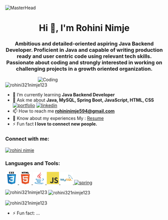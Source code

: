 
![MasterHead](https://forum-cdn.zaros.io/monthly_2021_02/Re7244a8c2d4385ccbe6e7cf8436433c3.gif.1850e856aa59c039cbf00fcf1df13706.gif)
<h1 align="center">Hi 👋, I'm Rohini Nimje</h1>
<h3 align="center">Ambitious and detailed-oriented aspiring Java Backend Developer. Proficient in Java and capable of writing production ready and user centric code using relevant tech skills. Passionate about coding and strongly interested in working on challenging projects in a growth oriented organization.</h3>
<img align="right" alt="Coding" width="400" src="https://cdn.dribbble.com/users/4055494/screenshots/15215756/media/d2b66c4ca0192aa26d103448b3d1518b.gif">
<p align="left"> <img src="https://komarev.com/ghpvc/?username=rohini321nimje123&label=Profile%20views&color=0e75b6&style=flat" alt="rohini321nimje123" /> </p>

- 🌱 I’m currently learning **Java Backend Developer**
- 💬 Ask me about **Java, MySQL, Spring Boot, JavaScript, HTML, CSS**
[![portfolio](https://img.shields.io/badge/my_portfolio-000?style=for-the-badge&logo=ko-fi&logoColor=white)](https://rohini321nimje123.github.io)
[![linkedin](https://img.shields.io/badge/linkedin-0A66C2?style=for-the-badge&logo=linkedin&logoColor=white)](https://www.linkedin.com/in/rohini-nimje)
- 📫 How to reach me **rohininimje594@gmail.com**
- 📄 Know about my experiences 
My : [Resume](https://drive.google.com/file/d/1iXzz4cRiEhpIdSunvut6PTSRxNIdPmBD/view?usp=share_link)
- ⚡ Fun fact **I love to connect new people.**

<h3 align="left">Connect with me:</h3>
<p align="left">
<a href="https://linkedin.com/in/rohini nimje" target="blank"><img align="center" src="https://raw.githubusercontent.com/rahuldkjain/github-profile-readme-generator/master/src/images/icons/Social/linked-in-alt.svg" alt="rohini nimje" height="30" width="40" /></a>
</p>

<h3 align="left">Languages and Tools:</h3>
<p align="left"> <a href="https://www.w3schools.com/css/" target="_blank" rel="noreferrer"> <img src="https://raw.githubusercontent.com/devicons/devicon/master/icons/css3/css3-original-wordmark.svg" alt="css3" width="40" height="40"/> </a> <a href="https://www.w3.org/html/" target="_blank" rel="noreferrer"> <img src="https://raw.githubusercontent.com/devicons/devicon/master/icons/html5/html5-original-wordmark.svg" alt="html5" width="40" height="40"/> </a> <a href="https://www.java.com" target="_blank" rel="noreferrer"> <img src="https://raw.githubusercontent.com/devicons/devicon/master/icons/java/java-original.svg" alt="java" width="40" height="40"/> </a> <a href="https://developer.mozilla.org/en-US/docs/Web/JavaScript" target="_blank" rel="noreferrer"> <img src="https://raw.githubusercontent.com/devicons/devicon/master/icons/javascript/javascript-original.svg" alt="javascript" width="40" height="40"/> </a> <a href="https://www.mysql.com/" target="_blank" rel="noreferrer"> <img src="https://raw.githubusercontent.com/devicons/devicon/master/icons/mysql/mysql-original-wordmark.svg" alt="mysql" width="40" height="40"/> </a> <a href="https://spring.io/" target="_blank" rel="noreferrer"> <img src="https://www.vectorlogo.zone/logos/springio/springio-icon.svg" alt="spring" width="40" height="40"/> </a> </p>

<p><img align="left" src="https://github-readme-stats.vercel.app/api/top-langs?username=rohini321nimje123&show_icons=true&locale=en&layout=compact" alt="rohini321nimje123" /></p>

<p>&nbsp;<img align="center" src="https://github-readme-stats.vercel.app/api?username=rohini321nimje123&show_icons=true&locale=en" alt="rohini321nimje123" /></p>

<p><img align="center" src="https://github-readme-streak-stats.herokuapp.com/?user=rohini321nimje123&" alt="rohini321nimje123" /></p>

- ⚡ Fun fact: ...

